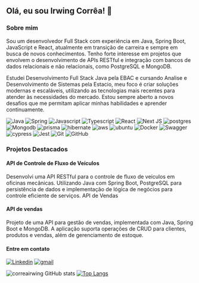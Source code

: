 ## Olá, eu sou Irwing Corrêa! 👋

### Sobre mim

Sou um desenvolvedor Full Stack com experiência em Java, Spring Boot, JavaScript e React, atualmente em transição de carreira e sempre em busca de novos conhecimentos. Tenho forte interesse em projetos que envolvem o desenvolvimento de APIs RESTful e integração com bancos de dados relacionais e não relacionais, como PostgreSQL e MongoDB.

Estudei Desenvolvimento Full Stack Java pela EBAC e cursando Analise e Desenvolvimento de Sistemas pela Estacio, meu foco é criar soluções modernas e escaláveis, utilizando as tecnologias mais recentes para atender às necessidades do mercado. Estou sempre aberto a novos desafios que me permitam aplicar minhas habilidades e aprender continuamente.

![Java](https://img.shields.io/badge/Java-ED8B00?style=for-the-badge&logo=openjdk&logoColor=white) ![Spring]( 	https://img.shields.io/badge/Spring-6DB33F?style=for-the-badge&logo=spring&logoColor=white) ![Javascript]( 	https://img.shields.io/badge/JavaScript-F7DF1E?style=for-the-badge&logo=javascript&logoColor=black) ![Typescript]( 	https://img.shields.io/badge/TypeScript-007ACC?style=for-the-badge&logo=typescript&logoColor=white) ![React](https://img.shields.io/badge/React-20232A?style=for-the-badge&logo=react&logoColor=61DAFB) ![Next JS](https://img.shields.io/badge/Next-black?style=for-the-badge&logo=next.js&logoColor=white) ![postgres]( 	https://img.shields.io/badge/PostgreSQL-316192?style=for-the-badge&logo=postgresql&logoColor=white) ![Mongodb](https://img.shields.io/badge/MongoDB-4EA94B?style=for-the-badge&logo=mongodb&logoColor=white)  ![prisma]( 	https://img.shields.io/badge/Prisma-3982CE?style=for-the-badge&logo=Prisma&logoColor=white) ![hibernate]( 	https://img.shields.io/badge/Hibernate-59666C?style=for-the-badge&logo=Hibernate&logoColor=white) ![aws]( 	https://img.shields.io/badge/Amazon_AWS-232F3E?style=for-the-badge&logo=amazon-aws&logoColor=white) ![ubuntu]( 	https://img.shields.io/badge/Ubuntu-E95420?style=for-the-badge&logo=ubuntu&logoColor=white) ![Docker](https://img.shields.io/badge/docker-%230db7ed.svg?style=for-the-badge&logo=docker&logoColor=white) ![Swagger](https://img.shields.io/badge/-Swagger-%23Clojure?style=for-the-badge&logo=swagger&logoColor=white) ![cypress](https://img.shields.io/badge/-cypress-%23E5E5E5?style=for-the-badge&logo=cypress&logoColor=058a5e) ![Jest](https://img.shields.io/badge/-jest-%23C21325?style=for-the-badge&logo=jest&logoColor=white) ![Git](https://img.shields.io/badge/git-%23F05033.svg?style=for-the-badge&logo=git&logoColor=white)	![GitHub](https://img.shields.io/badge/github-%23121011.svg?style=for-the-badge&logo=github&logoColor=white)

### Projetos Destacados

#### API de Controle de Fluxo de Veículos

Desenvolvi uma API RESTful para o controle de fluxo de veículos em oficinas mecânicas. Utilizando Java com Spring Boot, PostgreSQL para persistência de dados e implementação de lógica de negócios para controle eficiente de serviços.
API de Vendas

#### API de vendas

Projeto de uma API para gestão de vendas, implementada com Java, Spring Boot e MongoDB. A aplicação suporta operações de CRUD para clientes, produtos e vendas, além de gerenciamento de estoque.

#### Entre em contato

[![Linkedin](https://img.shields.io/badge/LinkedIn-0077B5?style=for-the-badge&logo=linkedin&logoColor=white)](https://linkedin.com/in/correairwing)
[![gmail](https://img.shields.io/badge/Gmail-D14836?style=for-the-badge&logo=gmail&logoColor=white)](mailto:irwingcorea95@gmail.com)

![correairwing GitHub stats](https://github-readme-stats.vercel.app/api?username=correairwing&show_icons=true&theme=radical)    [![Top Langs](https://github-readme-stats.vercel.app/api/top-langs/?username=correairwing&layout=donut)](https://github.com/anuraghazra/github-readme-stats)

